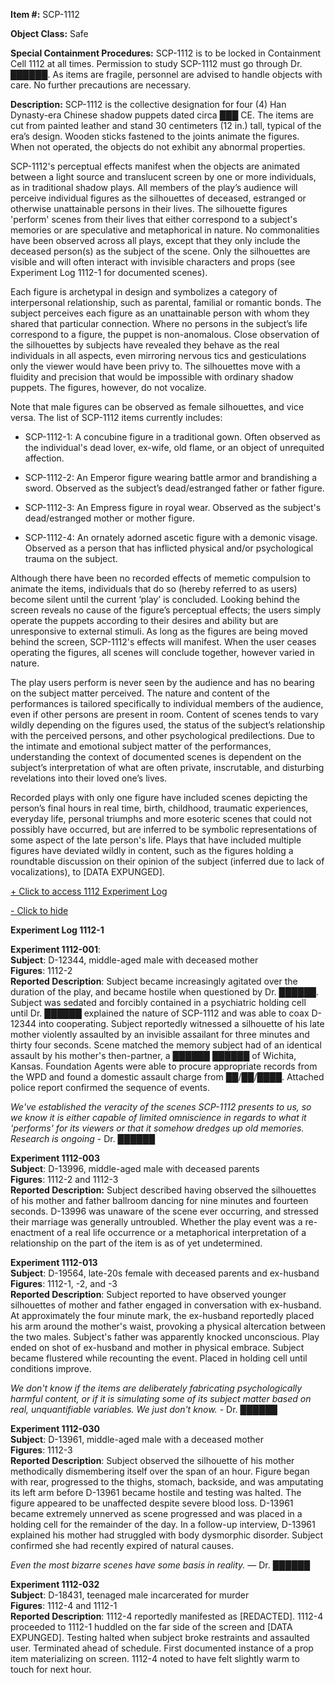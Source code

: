 **Item #:** SCP-1112

**Object Class:** Safe

**Special Containment Procedures:** SCP-1112 is to be locked in Containment Cell 1112 at all times. Permission to study SCP-1112 must go through Dr. ██████. As items are fragile, personnel are advised to handle objects with care. No further precautions are necessary.

**Description:** SCP-1112 is the collective designation for four (4) Han Dynasty-era Chinese shadow puppets dated circa ███ CE. The items are cut from painted leather and stand 30 centimeters (12 in.) tall, typical of the era’s design. Wooden sticks fastened to the joints animate the figures. When not operated, the objects do not exhibit any abnormal properties.

SCP-1112's perceptual effects manifest when the objects are animated between a light source and translucent screen by one or more individuals, as in traditional shadow plays. All members of the play’s audience will perceive individual figures as the silhouettes of deceased, estranged or otherwise unattainable persons in their lives. The silhouette figures 'perform' scenes from their lives that either correspond to a subject's memories or are speculative and metaphorical in nature. No commonalities have been observed across all plays, except that they only include the deceased person(s) as the subject of the scene. Only the silhouettes are visible and will often interact with invisible characters and props (see Experiment Log 1112-1 for documented scenes).

Each figure is archetypal in design and symbolizes a category of interpersonal relationship, such as parental, familial or romantic bonds. The subject perceives each figure as an unattainable person with whom they shared that particular connection. Where no persons in the subject’s life correspond to a figure, the puppet is non-anomalous. Close observation of the silhouettes by subjects have revealed they behave as the real individuals in all aspects, even mirroring nervous tics and gesticulations only the viewer would have been privy to. The silhouettes move with a fluidity and precision that would be impossible with ordinary shadow puppets. The figures, however, do not vocalize.

Note that male figures can be observed as female silhouettes, and vice versa. The list of SCP-1112 items currently includes:

*   SCP-1112-1: A concubine figure in a traditional gown. Often observed as the individual's dead lover, ex-wife, old flame, or an object of unrequited affection.

*   SCP-1112-2: An Emperor figure wearing battle armor and brandishing a sword. Observed as the subject’s dead/estranged father or father figure.

*   SCP-1112-3: An Empress figure in royal wear. Observed as the subject's dead/estranged mother or mother figure.

*   SCP-1112-4: An ornately adorned ascetic figure with a demonic visage. Observed as a person that has inflicted physical and/or psychological trauma on the subject.

Although there have been no recorded effects of memetic compulsion to animate the items, individuals that do so (hereby referred to as users) become silent until the current ‘play’ is concluded. Looking behind the screen reveals no cause of the figure’s perceptual effects; the users simply operate the puppets according to their desires and ability but are unresponsive to external stimuli. As long as the figures are being moved behind the screen, SCP-1112's effects will manifest. When the user ceases operating the figures, all scenes will conclude together, however varied in nature.

The play users perform is never seen by the audience and has no bearing on the subject matter perceived. The nature and content of the performances is tailored specifically to individual members of the audience, even if other persons are present in room. Content of scenes tends to vary wildly depending on the figures used, the status of the subject’s relationship with the perceived persons, and other psychological predilections. Due to the intimate and emotional subject matter of the performances, understanding the context of documented scenes is dependent on the subject’s interpretation of what are often private, inscrutable, and disturbing revelations into their loved one’s lives.

Recorded plays with only one figure have included scenes depicting the person’s final hours in real time, birth, childhood, traumatic experiences, everyday life, personal triumphs and more esoteric scenes that could not possibly have occurred, but are inferred to be symbolic representations of some aspect of the late person's life. Plays that have included multiple figures have deviated wildly in content, such as the figures holding a roundtable discussion on their opinion of the subject (inferred due to lack of vocalizations), to \[DATA EXPUNGED\].

[+ Click to access 1112 Experiment Log](javascript:;)

[\- Click to hide](javascript:;)

**Experiment Log 1112-1**

**Experiment 1112-001**:  
**Subject**: D-12344, middle-aged male with deceased mother  
**Figures**: 1112-2  
**Reported Description**: Subject became increasingly agitated over the duration of the play, and became hostile when questioned by Dr. ██████. Subject was sedated and forcibly contained in a psychiatric holding cell until Dr. ██████ explained the nature of SCP-1112 and was able to coax D-12344 into cooperating. Subject reportedly witnessed a silhouette of his late mother violently assaulted by an invisible assailant for three minutes and thirty four seconds. Scene matched the memory subject had of an identical assault by his mother's then-partner, a ██████ ██████ of Wichita, Kansas. Foundation Agents were able to procure appropriate records from the WPD and found a domestic assault charge from ██/██/████. Attached police report confirmed the sequence of events.

_We've established the veracity of the scenes SCP-1112 presents to us, so we know it is either capable of limited omniscience in regards to what it 'performs' for its viewers or that it somehow dredges up old memories. Research is ongoing_ - Dr. ██████

**Experiment 1112-003**  
**Subject**: D-13996, middle-aged male with deceased parents  
**Figures**: 1112-2 and 1112-3  
**Reported Description:** Subject described having observed the silhouettes of his mother and father ballroom dancing for nine minutes and fourteen seconds. D-13996 was unaware of the scene ever occurring, and stressed their marriage was generally untroubled. Whether the play event was a re-enactment of a real life occurrence or a metaphorical interpretation of a relationship on the part of the item is as of yet undetermined.

**Experiment 1112-013**  
**Subject**: D-19564, late-20s female with deceased parents and ex-husband  
**Figures**: 1112-1, -2, and -3  
**Reported Description**: Subject reported to have observed younger silhouettes of mother and father engaged in conversation with ex-husband. At approximately the four minute mark, the ex-husband reportedly placed his arm around the mother's waist, provoking a physical altercation between the two males. Subject's father was apparently knocked unconscious. Play ended on shot of ex-husband and mother in physical embrace. Subject became flustered while recounting the event. Placed in holding cell until conditions improve.

_We don't know if the items are deliberately fabricating psychologically harmful content, or if it is simulating some of its subject matter based on real, unquantifiable variables. We just don't know._ - Dr. ██████

**Experiment 1112-030**  
**Subject**: D-13961, middle-aged male with a deceased mother  
**Figures**: 1112-3  
**Reported Description**: Subject observed the silhouette of his mother methodically dismembering itself over the span of an hour. Figure began with rear, progressed to the thighs, stomach, backside, and was amputating its left arm before D-13961 became hostile and testing was halted. The figure appeared to be unaffected despite severe blood loss. D-13961 became extremely unnerved as scene progressed and was placed in a holding cell for the remainder of the day. In a follow-up interview, D-13961 explained his mother had struggled with body dysmorphic disorder. Subject confirmed she had recently expired of natural causes.

_Even the most bizarre scenes have some basis in reality._ — Dr. ██████

**Experiment 1112-032**  
**Subject**: D-18431, teenaged male incarcerated for murder  
**Figures**: 1112-4 and 1112-1  
**Reported Description**: 1112-4 reportedly manifested as \[REDACTED\]. 1112-4 proceeded to 1112-1 huddled on the far side of the screen and \[DATA EXPUNGED\]. Testing halted when subject broke restraints and assaulted user. Terminated ahead of schedule. First documented instance of a prop item materializing on screen. 1112-4 noted to have felt slightly warm to touch for next hour.
